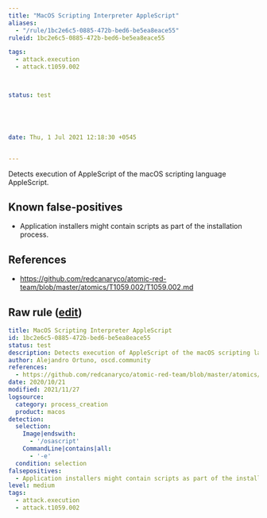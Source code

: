 ```yaml
---
title: "MacOS Scripting Interpreter AppleScript"
aliases:
  - "/rule/1bc2e6c5-0885-472b-bed6-be5ea8eace55"
ruleid: 1bc2e6c5-0885-472b-bed6-be5ea8eace55

tags:
  - attack.execution
  - attack.t1059.002



status: test





date: Thu, 1 Jul 2021 12:18:30 +0545


---
```


Detects execution of AppleScript of the macOS scripting language AppleScript.

<!--more-->


## Known false-positives

* Application installers might contain scripts as part of the installation process.



## References

* https://github.com/redcanaryco/atomic-red-team/blob/master/atomics/T1059.002/T1059.002.md


## Raw rule ([edit](https://github.com/SigmaHQ/sigma/edit/master/rules/linux/macos/process_creation/proc_creation_macos_applescript.yml))
```yaml
title: MacOS Scripting Interpreter AppleScript
id: 1bc2e6c5-0885-472b-bed6-be5ea8eace55
status: test
description: Detects execution of AppleScript of the macOS scripting language AppleScript.
author: Alejandro Ortuno, oscd.community
references:
  - https://github.com/redcanaryco/atomic-red-team/blob/master/atomics/T1059.002/T1059.002.md
date: 2020/10/21
modified: 2021/11/27
logsource:
  category: process_creation
  product: macos
detection:
  selection:
    Image|endswith:
      - '/osascript'
    CommandLine|contains|all:
      - '-e'
  condition: selection
falsepositives:
  - Application installers might contain scripts as part of the installation process.
level: medium
tags:
  - attack.execution
  - attack.t1059.002

```
